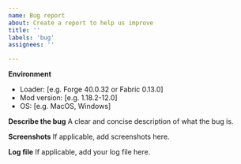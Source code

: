 ```yaml
---
name: Bug report
about: Create a report to help us improve
title: ''
labels: 'bug'
assignees: ''

---
```


**Environment**
- Loader: [e.g. Forge 40.0.32 or Fabric 0.13.0]
- Mod version: [e.g. 1.18.2-12.0]
- OS: [e.g. MacOS, Windows]

**Describe the bug**
A clear and concise description of what the bug is.

**Screenshots**
If applicable, add screenshots here.

**Log file**
If applicable, add your log file here.
